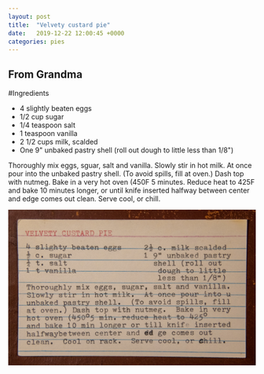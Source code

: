 ```yaml
---
layout: post
title:  "Velvety custard pie"
date:   2019-12-22 12:00:45 +0000
categories: pies
---
```


## From Grandma
#Ingredients
* 4 slightly beaten eggs
* 1/2 cup sugar
* 1/4 teaspoon salt
* 1 teaspoon vanilla
* 2 1/2 cups milk, scalded
* One 9" unbaked pastry shell (roll out dough to little less than 1/8")


Thoroughly mix eggs, sguar, salt and vanilla. Slowly stir in hot milk. At once pour into the unbaked pastry shell. (To avoid spills, fill at oven.) Dash top with nutmeg. Bake in a very hot oven (450F 5 minutes. Reduce heat to 425F and bake 10 minutes longer, or until knife inserted halfway between center and edge comes out clean. Serve cool, or chill.


![](/assets/pies/velvety-custard-pie.jpg)